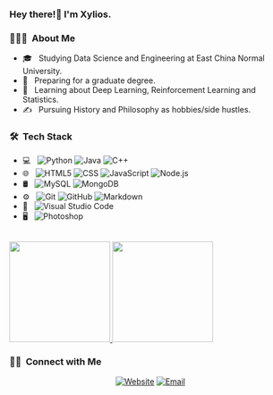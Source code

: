 ### Hey there!👋 I'm Xylios.

<h3> 👨🏻‍💻 &nbsp;About Me </h3>

- 🎓 &nbsp; Studying Data Science and Engineering at East China Normal University.
- 💼 &nbsp; Preparing for a graduate degree.
- 🌱 &nbsp; Learning about Deep Learning, Reinforcement Learning and Statistics.
- ✍️ &nbsp; Pursuing History and Philosophy as hobbies/side hustles.

<h3> 🛠 &nbsp;Tech Stack</h3>

- 💻 &nbsp;
  ![Python](https://img.shields.io/badge/-Python-333333?style=flat&logo=python)
  ![Java](https://img.shields.io/badge/-Java-333333?style=flat&logo=Java&logoColor=007396)
  ![C++](https://img.shields.io/badge/-C++-333333?style=flat&logo=C%2B%2B&logoColor=00599C)
- 🌐 &nbsp;
  ![HTML5](https://img.shields.io/badge/-HTML5-333333?style=flat&logo=HTML5)
  ![CSS](https://img.shields.io/badge/-CSS-333333?style=flat&logo=CSS3&logoColor=1572B6)
  ![JavaScript](https://img.shields.io/badge/-JavaScript-333333?style=flat&logo=javascript)
  ![Node.js](https://img.shields.io/badge/-Node.js-333333?style=flat&logo=node.js)
- 🛢 &nbsp;
  ![MySQL](https://img.shields.io/badge/-MySQL-333333?style=flat&logo=mysql)
  ![MongoDB](https://img.shields.io/badge/-MongoDB-333333?style=flat&logo=mongodb)
- ⚙️ &nbsp;
  ![Git](https://img.shields.io/badge/-Git-333333?style=flat&logo=git)
  ![GitHub](https://img.shields.io/badge/-GitHub-333333?style=flat&logo=github)
  ![Markdown](https://img.shields.io/badge/-Markdown-333333?style=flat&logo=markdown)
- 🔧 &nbsp;
  ![Visual Studio Code](https://img.shields.io/badge/-Visual%20Studio%20Code-333333?style=flat&logo=visual-studio-code&logoColor=007ACC)
- 🖥 &nbsp;
  ![Photoshop](https://img.shields.io/badge/-Photoshop-333333?style=flat&logo=adobe-photoshop)

<br/>

<a href="https://github.com/LiXinyuan1015">
  <img height="180em" src="https://github-readme-stats.vercel.app/api?username=LiXinyuan1015&theme=buefy&show_icons=true" />
  <img height="180em" src="https://github-readme-stats.vercel.app/api/top-langs/?username=LiXinyuan1015&theme=buefy&layout=compact" />
</a>

<br/>

<h3> 🤝🏻 &nbsp;Connect with Me </h3>

<p align="center">
<a href="https://LiXinyuan1015.github.io/"><img alt="Website" src="https://img.shields.io/badge/Website-LiXinyuan1015.github.io-blue?style=flat-square&logo=google-chrome"></a>
<a href="lixinyuan1015@foxmail.com"><img alt="Email" src="https://img.shields.io/badge/Email-lixinyuan1015@foxmail.com-blue?style=flat-square&logo=gmail"></a>
</p>
